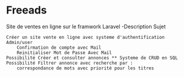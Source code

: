 # Freeads

Site de ventes en ligne sur le framwork Laravel
-Description Sujet

    Créer un site vente en ligne avec systeme d'authentification Admin/user
        Confirmation de compte avec Mail
        Reinitialiser Mot de Passe Avec Mail
    Possibilité Créer et consulter annonces ** Systeme de CRUD en SQL
    Possibilité Filtrer annonce avec recherche par :
        correspondance de mots avec priorité pour les titres
     
